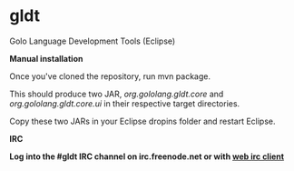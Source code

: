 gldt
===

Golo Language Development Tools (Eclipse)

<b>Manual installation</b>

Once you've cloned the repository, run mvn package.

This should produce two JAR, <i>org.gololang.gldt.core</i> and <i>org.gololang.gldt.core.ui</i> in their respective target directories.

Copy these two JARs in your Eclipse dropins folder and restart Eclipse.

<b>IRC<b>

Log into the #gldt IRC channel on irc.freenode.net or with <a href="http://webchat.freenode.net">web irc client</a> 
